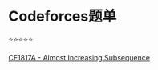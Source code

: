 # Codeforces题单

:star::star::star::star::star:

[CF1817A - Almost Increasing Subsequence](https://codeforces.com/contest/1817/problem/A)
